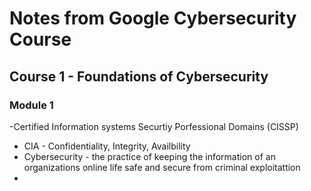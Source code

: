 # Notes from Google Cybersecurity Course
## Course 1 - Foundations of Cybersecurity 
### Module 1 
-Certified Information systems Securtiy Porfessional Domains (CISSP) 
- CIA - Confidentiality, Integrity, Availbility 
- Cybersecurity - the practice of keeping the information of an organizations online life safe and secure from criminal exploitattion 
-
